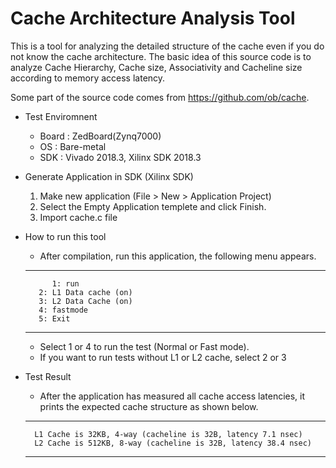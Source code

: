 Cache Architecture Analysis Tool
================================

This is a tool for analyzing the detailed structure of the cache even if
you do not know the cache architecture. The basic idea of this source code
is to analyze Cache Hierarchy, Cache size, Associativity and Cacheline size
according to memory access latency.

Some part of the source code comes from https://github.com/ob/cache.

* Test Enviromnent
   - Board : ZedBoard(Zynq7000)
   - OS : Bare-metal
   - SDK : Vivado 2018.3, Xilinx SDK 2018.3

* Generate Application in SDK (Xilinx SDK)
    1. Make new application (File > New > Application Project)
    2. Select the Empty Application templete and click Finish.
    3. Import cache.c file
 
* How to run this tool
    - After compilation, run this application, the following menu appears.
  	 
    ---------------------------------
	        1: run
         2: L1 Data cache (on)
         3: L2 Data Cache (on)
         4: fastmode
         5: Exit
    ---------------------------------

    - Select 1 or 4 to run the test (Normal or Fast mode).
    - If you want to run tests without L1 or L2 cache, select 2 or 3

* Test Result
    - After the application has measured all cache access latencies,
      it prints the expected cache structure as shown below.

    ---------------------------------------------------------------------
        L1 Cache is 32KB, 4-way (cacheline is 32B, latency 7.1 nsec)
        L2 Cache is 512KB, 8-way (cacheline is 32B, latency 38.4 nsec)
    ---------------------------------------------------------------------

